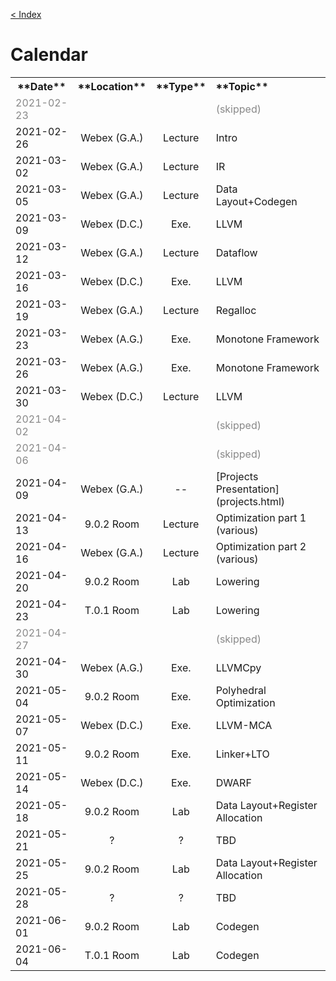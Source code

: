 [< Index](index.html)

# Calendar

<table><tbody>
<tr >                    <th> **Date**   </th>  <th style="text-align:center;"> **Location** </th>  <th style="text-align:center;"> **Type** </th>  <th  style="text-align:left;"> **Topic**    </th>  </tr>
<tr style="color:#888">  <td> 2021-02-23 </td>  <td style="text-align:center;">              </td>  <td style="text-align:center;">          </td>  <td> (skipped)                              </td>  </tr>
<tr>                     <td> 2021-02-26 </td>  <td style="text-align:center;"> Webex (G.A.) </td>  <td style="text-align:center;"> Lecture  </td>  <td> Intro                                  </td>  </tr>
<tr>                     <td> 2021-03-02 </td>  <td style="text-align:center;"> Webex (G.A.) </td>  <td style="text-align:center;"> Lecture  </td>  <td> IR                                     </td>  </tr>
<tr>                     <td> 2021-03-05 </td>  <td style="text-align:center;"> Webex (G.A.) </td>  <td style="text-align:center;"> Lecture  </td>  <td> Data Layout+Codegen                    </td>  </tr>
<tr>                     <td> 2021-03-09 </td>  <td style="text-align:center;"> Webex (D.C.) </td>  <td style="text-align:center;"> Exe.     </td>  <td> LLVM                                   </td>  </tr>
<tr>                     <td> 2021-03-12 </td>  <td style="text-align:center;"> Webex (G.A.) </td>  <td style="text-align:center;"> Lecture  </td>  <td> Dataflow                               </td>  </tr>
<tr>                     <td> 2021-03-16 </td>  <td style="text-align:center;"> Webex (D.C.) </td>  <td style="text-align:center;"> Exe.     </td>  <td> LLVM                                   </td>  </tr>
<tr>                     <td> 2021-03-19 </td>  <td style="text-align:center;"> Webex (G.A.) </td>  <td style="text-align:center;"> Lecture  </td>  <td> Regalloc                               </td>  </tr>
<tr>                     <td> 2021-03-23 </td>  <td style="text-align:center;"> Webex (A.G.) </td>  <td style="text-align:center;"> Exe.     </td>  <td> Monotone Framework                     </td>  </tr>
<tr>                     <td> 2021-03-26 </td>  <td style="text-align:center;"> Webex (A.G.) </td>  <td style="text-align:center;"> Exe.     </td>  <td> Monotone Framework                     </td>  </tr>
<tr>                     <td> 2021-03-30 </td>  <td style="text-align:center;"> Webex (D.C.) </td>  <td style="text-align:center;"> Lecture  </td>  <td> LLVM                                   </td>  </tr>
<tr style="color:#888">  <td> 2021-04-02 </td>  <td style="text-align:center;">              </td>  <td style="text-align:center;">          </td>  <td> (skipped)                              </td>  </tr>
<tr style="color:#888">  <td> 2021-04-06 </td>  <td style="text-align:center;">              </td>  <td style="text-align:center;">          </td>  <td> (skipped)                              </td>  </tr>
<tr>                     <td> 2021-04-09 </td>  <td style="text-align:center;"> Webex (G.A.) </td>  <td style="text-align:center;"> --       </td>  <td> [Projects Presentation](projects.html) </td>  </tr>
<tr>                     <td> 2021-04-13 </td>  <td style="text-align:center;"> 9.0.2 Room   </td>  <td style="text-align:center;"> Lecture  </td>  <td> Optimization part 1 (various)          </td>  </tr>
<tr>                     <td> 2021-04-16 </td>  <td style="text-align:center;"> Webex (G.A.) </td>  <td style="text-align:center;"> Lecture  </td>  <td> Optimization part 2 (various)          </td>  </tr>
<tr>                     <td> 2021-04-20 </td>  <td style="text-align:center;"> 9.0.2 Room   </td>  <td style="text-align:center;"> Lab      </td>  <td> Lowering                               </td>  </tr>
<tr>                     <td> 2021-04-23 </td>  <td style="text-align:center;"> T.0.1 Room   </td>  <td style="text-align:center;"> Lab      </td>  <td> Lowering                               </td>  </tr>
<tr style="color:#888">  <td> 2021-04-27 </td>  <td style="text-align:center;">              </td>  <td style="text-align:center;">          </td>  <td> (skipped)                              </td>  </tr>
<tr>                     <td> 2021-04-30 </td>  <td style="text-align:center;"> Webex (A.G.) </td>  <td style="text-align:center;"> Exe.     </td>  <td> LLVMCpy                                </td>  </tr>
<tr>                     <td> 2021-05-04 </td>  <td style="text-align:center;"> 9.0.2 Room   </td>  <td style="text-align:center;"> Exe.     </td>  <td> Polyhedral Optimization                </td>  </tr>
<tr>                     <td> 2021-05-07 </td>  <td style="text-align:center;"> Webex (D.C.) </td>  <td style="text-align:center;"> Exe.     </td>  <td> LLVM-MCA                               </td>  </tr>
<tr>                     <td> 2021-05-11 </td>  <td style="text-align:center;"> 9.0.2 Room   </td>  <td style="text-align:center;"> Exe.     </td>  <td> Linker+LTO                             </td>  </tr>
<tr>                     <td> 2021-05-14 </td>  <td style="text-align:center;"> Webex (D.C.) </td>  <td style="text-align:center;"> Exe.     </td>  <td> DWARF                                  </td>  </tr>
<tr>                     <td> 2021-05-18 </td>  <td style="text-align:center;"> 9.0.2 Room   </td>  <td style="text-align:center;"> Lab      </td>  <td> Data Layout+Register Allocation        </td>  </tr>
<tr>                     <td> 2021-05-21 </td>  <td style="text-align:center;"> ?            </td>  <td style="text-align:center;"> ?        </td>  <td> TBD                                    </td>  </tr>
<tr>                     <td> 2021-05-25 </td>  <td style="text-align:center;"> 9.0.2 Room   </td>  <td style="text-align:center;"> Lab      </td>  <td> Data Layout+Register Allocation        </td>  </tr>
<tr>                     <td> 2021-05-28 </td>  <td style="text-align:center;"> ?            </td>  <td style="text-align:center;"> ?        </td>  <td> TBD                                    </td>  </tr>
<tr>                     <td> 2021-06-01 </td>  <td style="text-align:center;"> 9.0.2 Room   </td>  <td style="text-align:center;"> Lab      </td>  <td> Codegen                                </td>  </tr>
<tr>                     <td> 2021-06-04 </td>  <td style="text-align:center;"> T.0.1 Room   </td>  <td style="text-align:center;"> Lab      </td>  <td> Codegen                                </td>  </tr>
</tbody></table>


